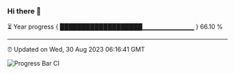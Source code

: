 ### Hi there 👋

⏳ Year progress { ███████████████████▁▁▁▁▁▁▁▁▁▁▁ } 66.10 %

---

⏰ Updated on Wed, 30 Aug 2023 06:16:41 GMT

![Progress Bar CI](https://github.com/liununu/liununu/workflows/Progress%20Bar%20CI/badge.svg)
